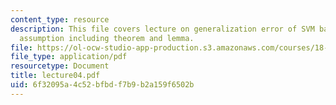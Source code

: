 ```yaml
---
content_type: resource
description: This file covers lecture on generalization error of SVM based on sample
  assumption including theorem and lemma.
file: https://ol-ocw-studio-app-production.s3.amazonaws.com/courses/18-465-topics-in-statistics-statistical-learning-theory-spring-2007/6f32095a4c52bfbdf7b9b2a159f6502b_lecture04.pdf
file_type: application/pdf
resourcetype: Document
title: lecture04.pdf
uid: 6f32095a-4c52-bfbd-f7b9-b2a159f6502b
---
```

